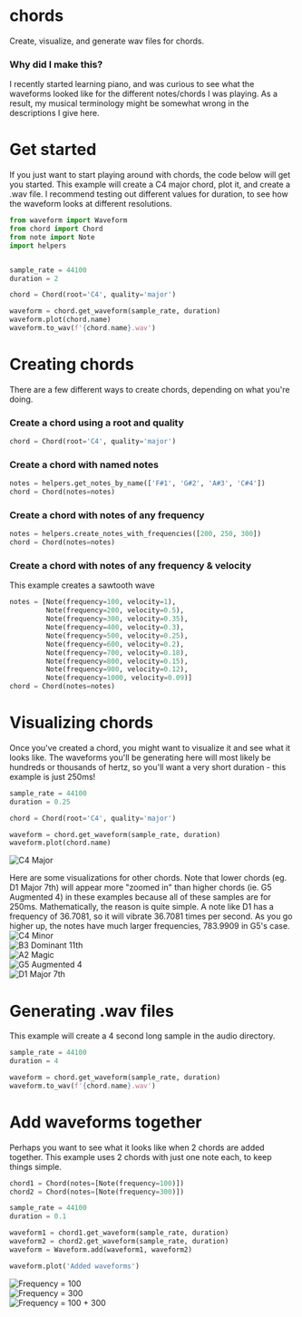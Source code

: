 # chords
Create, visualize, and generate wav files for chords.

### Why did I make this?
I recently started learning piano, and was curious to see what the waveforms looked like for the different notes/chords I was playing. As a result, my musical terminology might be somewhat wrong in the descriptions I give here.

# Get started
If you just want to start playing around with chords, the code below will get you started. This example will create a C4 major chord, plot it, and create a .wav file. I recommend testing out different values for duration, to see how the waveform looks at different resolutions.
```python
from waveform import Waveform
from chord import Chord
from note import Note
import helpers


sample_rate = 44100
duration = 2

chord = Chord(root='C4', quality='major')

waveform = chord.get_waveform(sample_rate, duration)
waveform.plot(chord.name)
waveform.to_wav(f'{chord.name}.wav')
```

# Creating chords
There are a few different ways to create chords, depending on what you're doing.

### Create a chord using a root and quality
```python
chord = Chord(root='C4', quality='major')
```

### Create a chord with named notes
```python
notes = helpers.get_notes_by_name(['F#1', 'G#2', 'A#3', 'C#4'])
chord = Chord(notes=notes)
```


### Create a chord with notes of any frequency
```python
notes = helpers.create_notes_with_frequencies([200, 250, 300])
chord = Chord(notes=notes)
```

### Create a chord with notes of any frequency & velocity
This example creates a sawtooth wave
```python
notes = [Note(frequency=100, velocity=1),
         Note(frequency=200, velocity=0.5),
         Note(frequency=300, velocity=0.35),
         Note(frequency=400, velocity=0.3),
         Note(frequency=500, velocity=0.25),
         Note(frequency=600, velocity=0.2),
         Note(frequency=700, velocity=0.18),
         Note(frequency=800, velocity=0.15),
         Note(frequency=900, velocity=0.12),
         Note(frequency=1000, velocity=0.09)]
chord = Chord(notes=notes)
```

# Visualizing chords
Once you've created a chord, you might want to visualize it and see what it looks like. The waveforms you'll be generating here will most likely be hundreds or thousands of hertz, so you'll want a very short duration - this example is just 250ms!
```python
sample_rate = 44100
duration = 0.25

chord = Chord(root='C4', quality='major')

waveform = chord.get_waveform(sample_rate, duration)
waveform.plot(chord.name)
```
![C4 Major](images/c4_major.png)

Here are some visualizations for other chords. Note that lower chords (eg. D1 Major 7th) will appear more "zoomed in" than higher chords (ie. G5 Augmented 4) in these examples because all of these samples are for 250ms. Mathematically, the reason is quite simple. A note like D1 has a frequency of 36.7081, so it will vibrate 36.7081 times per second. As you go higher up, the notes have much larger frequencies, 783.9909 in G5's case.\
![C4 Minor](images/c4_minor.png)\
![B3 Dominant 11th](images/b3_dominant_11th.png)\
![A2 Magic](images/a2_magic.png)\
![G5 Augmented 4](images/g5_augmented_4.png)\
![D1 Major 7th](images/d1_major_7th.png)


# Generating .wav files
This example will create a 4 second long sample in the audio directory.
```python
sample_rate = 44100
duration = 4

waveform = chord.get_waveform(sample_rate, duration)
waveform.to_wav(f'{chord.name}.wav')
```


# Add waveforms together
Perhaps you want to see what it looks like when 2 chords are added together. This example uses 2 chords with just one note each, to keep things simple.
```python
chord1 = Chord(notes=[Note(frequency=100)])
chord2 = Chord(notes=[Note(frequency=300)])

sample_rate = 44100
duration = 0.1

waveform1 = chord1.get_waveform(sample_rate, duration)
waveform2 = chord2.get_waveform(sample_rate, duration)
waveform = Waveform.add(waveform1, waveform2)

waveform.plot('Added waveforms')
```
![Frequency = 100](images/f100.png)\
![Frequency = 300](images/f300.png)\
![Frequency = 100 + 300](images/added100-300.png)
